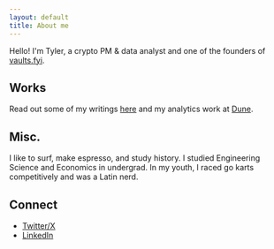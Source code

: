```yaml
---
layout: default
title: About me
---
```


Hello! I'm Tyler, a crypto PM & data analyst and one of the founders of [vaults.fyi](https://vaults.fyi/).

## Works

Read out some of my writings [here](/posts/) and my analytics work at [Dune](https://dune.com/tt_tyler).

## Misc.

I like to surf, make espresso, and study history. I studied Engineering Science and Economics in undergrad. In my youth, I raced go karts competitively and was a Latin nerd.

## Connect

- [Twitter/X](https://x.com/0x7477/)
- [LinkedIn](https://www.linkedin.com/in/wtwallace)
